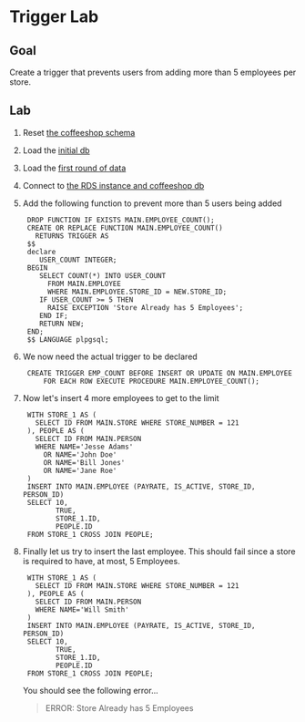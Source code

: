# Trigger Lab

## Goal

Create a trigger that prevents users from adding more than 5 employees per store.

## Lab

1. Reset [the coffeeshop schema](./ddl_dml_lab.md#reset-psql)
1. Load the [initial db](./loading_sample_data_lab.md#loading-initial-db)
1. Load the [first round of data](./CreateReciepts.md#first-insert)
1. Connect to [the RDS instance and coffeeshop db](./creating_rds_instance.md#connect-psql)
1. Add the following function to prevent more than 5 users being added

        DROP FUNCTION IF EXISTS MAIN.EMPLOYEE_COUNT();
        CREATE OR REPLACE FUNCTION MAIN.EMPLOYEE_COUNT()
          RETURNS TRIGGER AS 
        $$
        declare
           USER_COUNT INTEGER;
        BEGIN
           SELECT COUNT(*) INTO USER_COUNT 
             FROM MAIN.EMPLOYEE 
             WHERE MAIN.EMPLOYEE.STORE_ID = NEW.STORE_ID;
           IF USER_COUNT >= 5 THEN
             RAISE EXCEPTION 'Store Already has 5 Employees';
           END IF;  
           RETURN NEW;    
        END;
        $$ LANGUAGE plpgsql;

1. We now need the actual trigger to be declared

        CREATE TRIGGER EMP_COUNT BEFORE INSERT OR UPDATE ON MAIN.EMPLOYEE
            FOR EACH ROW EXECUTE PROCEDURE MAIN.EMPLOYEE_COUNT();        

1. Now let's insert 4 more employees to get to the limit

        WITH STORE_1 AS (
          SELECT ID FROM MAIN.STORE WHERE STORE_NUMBER = 121
        ), PEOPLE AS (
          SELECT ID FROM MAIN.PERSON 
          WHERE NAME='Jesse Adams' 
            OR NAME='John Doe'
            OR NAME='Bill Jones'
            OR NAME='Jane Roe'
        )
        INSERT INTO MAIN.EMPLOYEE (PAYRATE, IS_ACTIVE, STORE_ID, PERSON_ID)
        SELECT 10,
               TRUE,
               STORE_1.ID,
               PEOPLE.ID
        FROM STORE_1 CROSS JOIN PEOPLE;

1. Finally let us try to insert the last employee. This should fail since a store is required to have, at most, 5 Employees.

        WITH STORE_1 AS (
          SELECT ID FROM MAIN.STORE WHERE STORE_NUMBER = 121
        ), PEOPLE AS (
          SELECT ID FROM MAIN.PERSON 
          WHERE NAME='Will Smith'
        )
        INSERT INTO MAIN.EMPLOYEE (PAYRATE, IS_ACTIVE, STORE_ID, PERSON_ID)
        SELECT 10,
               TRUE,
               STORE_1.ID,
               PEOPLE.ID
        FROM STORE_1 CROSS JOIN PEOPLE;

    You should see the following error...
    >ERROR:  Store Already has 5 Employees